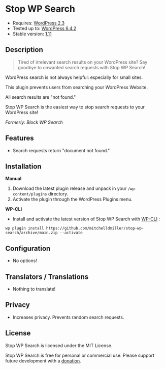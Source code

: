 Stop WP Search
====================
* Requires: [WordPress 2.3](https://wordpress.org/support/wordpress-version/version-2-3/)
* Tested up to: [WordPress 6.4.2](https://wordpress.org/support/wordpress-version/version-6-4-2/)
* Stable version: [1.11](https://github.com/mitchelldmiller/stop-wp-search/releases/latest)

Description
-----------
> Tired of irrelevant search results on your WordPress site? Say goodbye to unwanted search requests with Stop WP Search!

WordPress search is not always helpful: especially for small sites.

This plugin prevents users from searching your WordPress Website.

All search results are "not found."

Stop WP Search is the easiest way to stop search requests to your WordPress site!

_Formerly: Block WP Search_

Features
-----------
* Search requests return "document not found."

Installation
-----------

__Manual__
1. Download the latest plugin release and unpack in your `/wp-content/plugins` directory.
2. Activate the plugin through the WordPress Plugins menu.

__WP-CLI__
* Install and activate the latest version of Stop WP Search with [WP-CLI](https://wp-cli.org/) :

`wp plugin install https://github.com/mitchelldmiller/stop-wp-search/archive/main.zip --activate`

Configuration
-----------
* No options!

Translators / Translations
-----------
* Nothing to translate!

Privacy
-----------
* Increases privacy. Prevents random search requests.

License
-----------
Stop WP Search is licensed under the MIT License.

Stop WP Search is free for personal or commercial use. Please support future development with a [donation](https://mitchelldmiller.com/donate).
